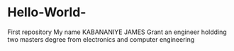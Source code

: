 # Hello-World-
First repository
My name KABANANIYE JAMES Grant an engineer holdding two masters degree from electronics and computer engineering 
